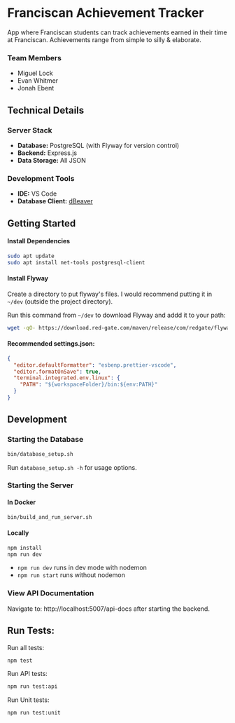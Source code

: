 # Franciscan Achievement Tracker

App where Franciscan students can track achievements earned in their time at
Franciscan. Achievements range from simple to silly & elaborate.

### Team Members

- Miguel Lock
- Evan Whitmer
- Jonah Ebent

## Technical Details

### Server Stack

- **Database:** PostgreSQL (with Flyway for version control)
- **Backend:** Express.js
- **Data Storage:** All JSON

### Development Tools

- **IDE:** VS Code
- **Database Client:** [dBeaver](https://dbeaver.io/download/)

## Getting Started

#### Install Dependencies

```sh
sudo apt update
sudo apt install net-tools postgresql-client
```

#### Install Flyway

Create a directory to put flyway's files. I would recommend putting it in
`~/dev` (outside the project directory).

Run this command from `~/dev` to download Flyway and addd it to your path:

```sh
wget -qO- https://download.red-gate.com/maven/release/com/redgate/flyway/flyway-commandline/11.3.0/flyway-commandline-11.3.0-linux-x64.tar.gz | tar -xvz && sudo ln -s `pwd`/flyway-11.3.0/flyway /usr/local/bin
```

#### Recommended settings.json:

```JSON
{
  "editor.defaultFormatter": "esbenp.prettier-vscode",
  "editor.formatOnSave": true,
  "terminal.integrated.env.linux": {
    "PATH": "${workspaceFolder}/bin:${env:PATH}"
  }
}
```

## Development

### Starting the Database

```sh
bin/database_setup.sh
```

Run `database_setup.sh -h` for usage options.

### Starting the Server

#### In Docker

```sh
bin/build_and_run_server.sh
```

#### Locally

```sh
npm install
npm run dev
```

- `npm run dev` runs in dev mode with nodemon
- `npm run start` runs without nodemon

### View API Documentation

Navigate to: http://localhost:5007/api-docs after starting the backend.

## Run Tests:

Run all tests:

```sh
npm test
```

Run API tests:

```sh
npm run test:api
```

Run Unit tests:

```sh
npm run test:unit
```
